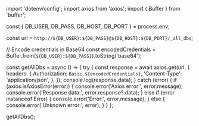 import 'dotenv/config';
import axios from 'axios';
import { Buffer } from 'buffer';

const { DB_USER, DB_PASS, DB_HOST, DB_PORT } = process.env;

const url = `http://${DB_USER}:${DB_PASS}@${DB_HOST}:${DB_PORT}/_all_dbs`;

// Encode credentials in Base64
const encodedCredentials = Buffer.from(`${DB_USER}:${DB_PASS}`).toString('base64');

const getAllDbs = async () => {
  try {
    const response = await axios.get(url, {
      headers: {
        Authorization: `Basic ${encodedCredentials}`,
        'Content-Type': 'application/json',
      },
    });
    console.log(response.data);
  } catch (error) {
    if (axios.isAxiosError(error)) {
      console.error('Axios error:', error.message);
      console.error('Response data:', error.response?.data);
    } else if (error instanceof Error) {
      console.error('Error:', error.message);
    } else {
      console.error('Unknown error:', error);
    }
  }
};

getAllDbs();
